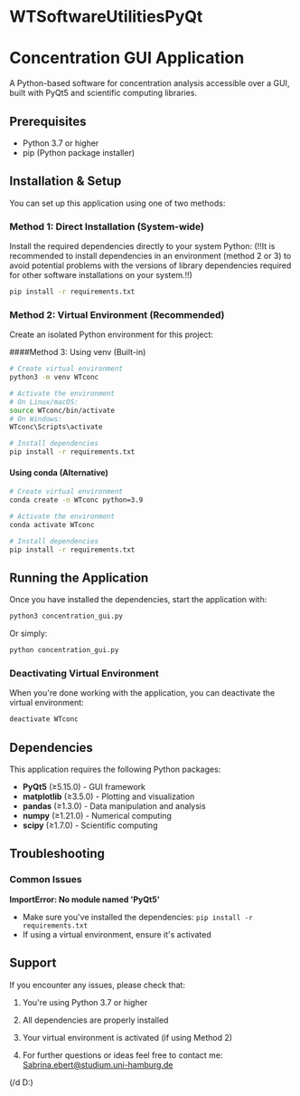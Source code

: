 # WTSoftwareUtilitiesPyQt

# Concentration GUI Application

A Python-based software for concentration analysis accessible over a GUI,  built with PyQt5 and scientific computing libraries.

## Prerequisites

- Python 3.7 or higher
- pip (Python package installer)

## Installation & Setup

You can set up this application using one of two methods:

### Method 1: Direct Installation (System-wide)

Install the required dependencies directly to your system Python:
(!!It is recommended to install dependencies in an environment (method 2 or 3) to avoid potential problems with the versions of library dependencies required for other software installations on your system.!!)

```bash
pip install -r requirements.txt
```

### Method 2: Virtual Environment (Recommended)

Create an isolated Python environment for this project:

####Method 3: Using venv (Built-in)

```bash
# Create virtual environment
python3 -m venv WTconc

# Activate the environment
# On Linux/macOS:
source WTconc/bin/activate
# On Windows:
WTconc\Scripts\activate

# Install dependencies
pip install -r requirements.txt
```

#### Using conda (Alternative)

```bash
# Create virtual environment
conda create -n WTconc python=3.9

# Activate the environment
conda activate WTconc

# Install dependencies
pip install -r requirements.txt
```

## Running the Application

Once you have installed the dependencies, start the application with:

```bash
python3 concentration_gui.py
```

Or simply:

```bash
python concentration_gui.py
```


### Deactivating Virtual Environment

When you're done working with the application, you can deactivate the virtual environment:

```bash
deactivate WTconc
```

## Dependencies

This application requires the following Python packages:

- **PyQt5** (≥5.15.0) - GUI framework
- **matplotlib** (≥3.5.0) - Plotting and visualization
- **pandas** (≥1.3.0) - Data manipulation and analysis
- **numpy** (≥1.21.0) - Numerical computing
- **scipy** (≥1.7.0) - Scientific computing

## Troubleshooting

### Common Issues

**ImportError: No module named 'PyQt5'**
- Make sure you've installed the dependencies: `pip install -r requirements.txt`
- If using a virtual environment, ensure it's activated

## Support
If you encounter any issues, please check that:
1. You're using Python 3.7 or higher
2. All dependencies are properly installed
3. Your virtual environment is activated (if using Method 2)
   
4. For further questions or ideas feel free to contact me: Sabrina.ebert@studium.uni-hamburg.de



(/d D:)
